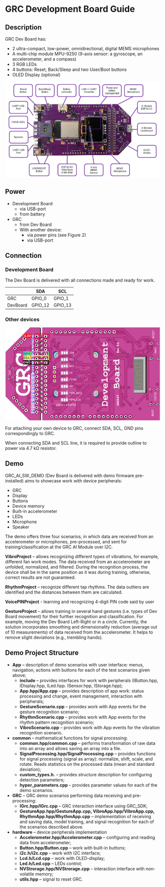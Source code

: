 # GRC Development Board Guide

## Description

GRC Dev Board has:

* 2 ultra-compact, low-power, omnidirectional, digital MEMS microphones
* A multi-chip module MPU-9250 (9-axis sensor: a gyroscope, an accelerometer, and a compass)
* 3 RGB LEDs
* 4 buttons: Reset, Back/Sleep and two User/Boot buttons
* OLED Display (optional)

<img src="media/DevBoard_Description.png">

## Power

* Development Board
  * via USB-port
  * from battery
* GRC
  * from Dev Board
  * With another device:
    * via power pins (see Figure 2)
    * via USB-port

## Connection

### Development Board

The Dev Board is delivered with all connections made and ready for work.

|   | **SDA** | **SCL** |
| -- | ------- | ------- |
| GRC | GPIO_0 | GPIO_1 |
| DevBoard |  GPIO_12 | GPIO_13 |

### Other devices

<img src="media/DevBoard_Connection_Scheme.png">

For attaching your own device to GRC, connect SDA, SCL, GND pins correspondingly to GRC.

When connecting SDA and SCL line, it is required to provide outline to power via 4.7 kΩ resistor.

## Demo

GRC_AI_SW_DEMO (Dev Board is delivered with demo firmware pre-installed) aims to showcase work with device peripherals:

* GRC
* Display
* Buttons
* Device memory
* Built-in accelerometer
* LEDs
* Microphone
* Speaker

The demo offers three four scenarios, in which data are received from an accelerometer or microphones, pre-processed, and sent for training/classification at the GRC AI Module over I2C.



**VibroProject** – allows recognizing different types of vibrations, for example, different fan work modes. The data received from an accelerometer are unfolded, normalized, and filtered. During the recognition process, the device shall be in the same position as it was during training, otherwise, correct results are not guaranteed.

**RhythmProject** – recognize different tap rhythms. The data outliers are identified and the distances between them are calculated.

**VoicePINProject** - learning and recognizing 4-digit PIN code said by user

**GestureProject** – allows training in several hand gestures (i.e. types of Dev Board movement) for their further recognition and classification. For example, moving the Dev Board Left-Right or in a circle. Currently, the solution incorporates smoothing and dimensionality reduction (average out of 10 measurements) of data received from the accelerometer. It helps to remove slight deviations (e.g., trembling hands).

## Demo Project Structure

* **App** – description of demo scenarios with user interface: menus, navigation, actions with buttons for each of the test scenarios given above;
  * **include** – provides interfaces for work with peripherals (IButton.hpp, IDisplay.hpp, ILed.hpp. ISensor.hpp, IStorage.hpp);
  * **App.hpp/App.cpp** – provides description of app work: status processing and change, event management, interaction with peripherals;
  * **GestureScenario.cpp** – provides work with App events for the gesture recognition scenario;
  * **RhythmScenario.cpp** – provides work with App events for the rhythm pattern recognition scenario;
  * **VibroScenario.cpp** – provides work with App events for the vibration recognition scenario.
* **common** – mathematical functions for signal processing:
  * **common.hpp/common.cpp** – performs transformation of raw data into an array and allows saving an array into a file.
  * **SignalProcessing.hpp/SignalProcessing.cpp** – provides functions for signal processing (signal as array): normalize, shift, scale, and rotate. Reads statistics on the processed data (mean and standard deviation);
  * **custom_types.h.** – provides structure description for configuring detection parameters;
  * **hyper_parameters.cpp** – provides parameter values for each of the demo scenarios.
* **GRC** – GRC demo scenarios performing data receiving and pre-processing:
  * **IGrc.hpp/IGrc.cpp** – GRC interaction interface using GRC_SDK;
  * **GestureApp.hpp/GestureApp.cpp, VibroApp.hpp/VibroApp.cpp, RhythmApp.hpp/RhythmApp.cpp** – implementation of receiving and saving data, model training, and signal recognition for each of the scenarios described above.
* **hardware** – device peripherals implementation
  * **Accelerometer.hpp/Accelerometer.cpp** – configuring and reading data from accelerometer;
  * **Button.hpp/Button.cpp** – work with built-in buttons;
  * **i2c.h/i2c.cpp** – work with I2C interface;
  * **Lcd.h/Lcd.cpp** – work with OLED-display;
  * **Led.h/Led.cpp** – LEDs control;
  * **NVStrorage.hpp/NVStrorage.cpp** – interaction interface with non-volatile memory;
  * **utils.hpp** – signal to reset GRC.
